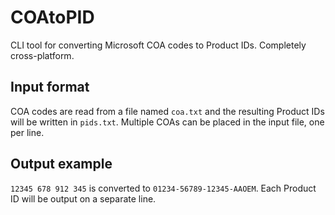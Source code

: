 # COAtoPID
CLI tool for converting Microsoft COA codes to Product IDs. Completely cross-platform.

## Input format
COA codes are read from a file named `coa.txt` and the resulting Product IDs will be written in `pids.txt`. Multiple COAs can be placed in the input file, one per line.

## Output example
`12345 678 912 345` is converted to `01234-56789-12345-AAOEM`. Each Product ID will be output on a separate line.
